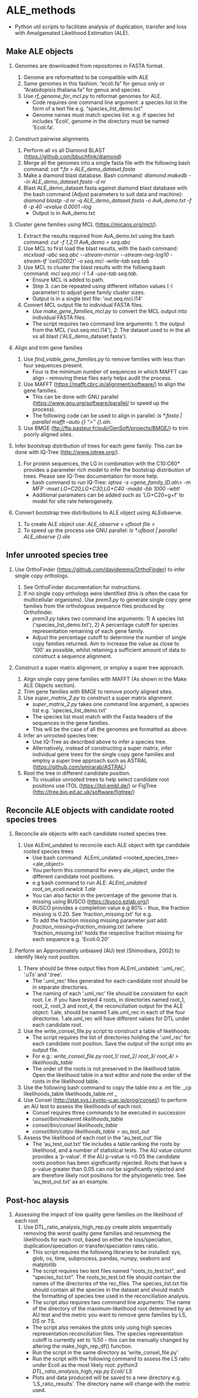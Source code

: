 # ALE_methods #

* Python util scripts to facilitate analysis of duplication, transfer and loss with Amalgamated Likelihood Estimation (ALE). 

## Make ALE objects ##
1. Genomes are downloaded from repositories in FASTA format.
   1. Genome are reformatted to be compatible with ALE 
   2. Same genomes in this fashion: “ecoli.fa” for genus only or “Arabidopisis.thaliana.fa” for genus and species.
   3. Use _rf_genome_for_mcl.py_ to reformat genomes for ALE.
      - Code requires one command line argument: a species list in the form of a text file e.g. “species_list_demo.txt"
      - Genome names must match species list. e.g. if species list includes 'Ecoli', genome in the directory must be named 'Ecoli.fa'. 

1. Construct pairwise alignments
   1. Perform all vs all Diamond BLAST (https://github.com/bbuchfink/diamond)
   2. Merge all the genomes into a single fasta file with the following bash command: _cat *.fa > ALE_demo_dataset.fasta_
   3. Make a diamond blast database. Bash command: _diamond makedb --in ALE_demo_dataset.fasta -d nr_
   4. Blast ALE_demo_dataset.fasta against diamond blast database with the bash command (Adjust parameters to suit data and machine): _diamond blastp -d nr -q ALE_demo_dataset.fasta -o AvA_demo.txt -f 6 -p 40 –evalue 0.0001 –log_
      - Output is in AvA_demo.txt

1. Cluster gene families using MCL (https://micans.org/mcl/).
   1. Extract the results required from AvA_demo.txt using the bash command: _cut -f 1,2,11 AvA_demo > seq.abc_
   2. Use MCL to first load the blast results, with the bash command: _mcxload -abc seq.abc --stream-mirror --stream-neg-log10 -stream-tf 'ceil(2002)' -o seq.mci -write-tab seq.tab_
   3. Use MCL to cluster the blast results with the folliwng bash command: _mcl seq.mci -I 1.4 -use-tab seq.tab._
      - Ensure MCL is added to path.
      - Step 3. can be repeated using different inlfation values (-I parameter) to adjust gene family cluster sizes.
      - Output is in a single text file: 'out.seq.mci.I14'
   4. Convert MCL output file to individual FASTA files.
      - _Use make_gene_families_mcl.py_ to convert the MCL output into individual FASTA files.
      - The script requires two command line arguments:  1: the output from the MCL ('out.seq.mci.I14'), 2: The dataset used to in the all vs all blast ('ALE_demo_dataset.fasta').

1. Align and trim gene families
   1. Use _find_viable_gene_families.py_ to remove families with less than four sequences present. 
      - Four is the minimum number of sequences in which MAFFT can align - removing these files early helps audit the process.
   2. Use MAFFT (https://mafft.cbrc.jp/alignment/software/) to align the gene families. 
      - This can be done with GNU parallel (https://www.gnu.org/software/parallel/ to speed up the process).
      - The following code can be used to align in parallel: _ls *.fasta | parallel mafft –auto {} “>” {}.aln._
   3. Use BMGE (ftp://ftp.pasteur.fr/pub/GenSoft/projects/BMGE/) to trim poorly aligned sites. 

1. Infer bootstrap distribution of trees for each gene family. This can be done with IQ-Tree (http://www.iqtree.org/).
   1. For protein sequences, the LG in combination with the C10:C60* provides a parameter rich model to infer the bootstrap distribution of trees. Please see IQ-Tree documentation for more help.
      - bash command to run IQ-Tree: _iqtree -s <gene_family_ID.aln> -m MFP -mset LG+C20,LG+C30,LG+C40 -madd -bb 1000 -wbtl_
      - Additional paramaters can be added such as 'LG+C20+g+f' to model for site rate heterogeneity.  
1. Convert bootstrap tree distributions to ALE object using ALEobserve.
   1. To create ALE object use: _ALE_observe < ufboot file >_
   2. To speed up the process use GNU parallel: _ls *.ufboot | parallel ALE_observe {}.ale_

## Infer unrooted species tree ##

1. Use OrthoFinder (https://github.com/davidemms/OrthoFinder) to infer single copy orthologs.
   1. See OrthoFinder documentation for instructions. 
   2. If no single copy orthologs were identified (this is often the case for multicellular organisms). Use _prem3.py_ to generate single copy gene families from the orthologous sequence files produced by Orthofinder. 
      - _prem3.py_ takes two command line arguments: 1) A species list ('species_list_demo.txt'), 2) A percentage cutoff for species representation remaining of each gene family. 
      - Adjust the percentage cutoff to determine the number of single copy families returned. Aim to increase the value as close to '100' as possible, whilst retaining a sufficient amount of data to construct a sequence alignment. 

1. Construct a super matrix alignment, or employ a super tree approach. 
   1. Align single copy gene families with MAFFT (As shown in the Make ALE Objects section). 
   2. Trim gene families with BMGE to remove poorly aligned sites. 
   3. Use _super_matrix_2.py_ to construct a super matrix alignment.
      - _super_matrix_2.py_ takes one command line argument, a species list e.g. 'species_list_demo.txt'
      - The species list must match with the Fasta headers of the sequences in the gene families. 
      - This will be the case of all the genomes are formatted as above. 
   4. Infer an unrooted species tree:
      - Use IQ-Tree as described above to infer a species tree. 
      - Alternatively, instead of constructing a super matrix, infer individual gene trees for the single copy gene families and employ a super tree approach such as ASTRAL (https://github.com/smirarab/ASTRAL) 
   5. Root the tree in different candidate position. 
      - To visualise unrooted trees to help select candidate root positions use ITOL (https://itol.embl.de/) or FigTree (http://tree.bio.ed.ac.uk/software/figtree/)

## Reconcile ALE objects with candidate rooted species trees ##

1. Reconcile ale objects with each candidate rooted species tree.
   1. Use ALEml_undated to reconcile each ALE object with tge candidate rooted species trees
      - Use bash command: ALEml_undated <rooted_species_tree> <ale_object>
      - You perform this command for every ale_object, under the different candidate root positions. 
      - e.g bash command to run ALE: _ALEml_undated root_on_ecoli.newick 1.ale_
      - You can also factor in the percentage of the genome that is missing using BUSCO (https://busco.ezlab.org/)
      - BUSCO provides a completion value e.g 80% - thus, the fraction missing is 0.20. See 'fraction_missing.txt' for e.g.
      - To add the fraction missing missing parameter just add: _fraction_missing=fraction_missing.txt_ (where 'fraction_missing.txt' holds the respective fraction missing for each sequence e.g. 'Ecoli:0.20'

1. Perform an Approximately unbiased (AU) test (Shimodiara, 2002) to identify likely root position.
   1. There should be three output files from ALEml_undated: ‘.uml_rec’, ‘.uTs’ and ‘.tree’.
      - The ‘.uml_rec’ files generated for each candidate root should be in separate directories. 
      - The naming of each ‘.uml_rec’ file should be consistent for each root. I.e. if you have tested 4 roots, in directories named root_1, root_2, root_3 and root_4, the reconciliation output for the ALE object: 1.ale, should be named 1.ale.uml_rec in each of the four directories. 1.ale.uml_rec will have different values for DTL under each candidate root.
   2. Use the write_consel_file.py script to construct a table of likelihoods. 
      - The script requires the list of directories holding the ‘.uml_rec’ for each candidate root position. Save the output of the script into an output file.
      - For e.g.: _write_consel_file.py root_1/ root_2/ root_3/ root_4/ > likelihoods_table_
      - The order of the roots is not preserved in the likelihood table. Open the likelihood table in a text editor and note the order of the roots in the likelihood table. 
   3. Use the following bash command to copy the table into a .mt file: _cp likelihoods_table likelihoods_table.mt _
   4. Use Consel (http://stat.sys.i.kyoto-u.ac.jp/prog/consel/) to perform an AU test to assess the likelihoods of each root. 
      - Consel requires three commands to be executed in succession 
      - _consel/bin/makermt likelihoods_table_
      - _consel/bin/consel likelihoods_table_
      - _consel/bin/catpv likelihoods_table > au_test_out_
   5. Assess the likelihood of each root in the 'au_test_out' file 
      - The ‘au_test_out.txt’ file includes a table ranking the roots by likelihood, and a number of statistical tests. The AU value column provides a ‘p-value’. If the AU p-value is <0.05 the candidate roots position has been significantly rejected. Roots that have a p-value greater than 0.05 can not be significantly rejected and are therefore likely root positions for the phylogenetic tree. See 'au_test_out.txt' as an example.

## Post-hoc alaysis ##

1. Assessing the impact of low quality gene families on the likelihood of each root
   1. Use DTL_ratio_analysis_high_rep.py create plots sequentially removing the worst quality gene families and resumming the likelihoods for each root, based on either the loss/speciation, duplication/speciation or transfer/speciation rates ratio. 
      - This script requires the following libraries to be installed: sys, glob, os, time, subprocess, pandas, numpy, seaborn and matplotlib
      - The script requires two text files named "roots_to_test.txt", and "species_list.txt". The roots_to_test.txt file should contain the names of the directories of the rec_files. The species_list.txt file should contain all the species in the dataset and should match the formatting of species tree used in the reconciliation analysis.
      - The script also requires two command line arguments: The name of the directory of the maximum-likelihood root determined by an AU test and the metric you want to remove gene families by LS, DS or TS.
      - The script also remakes the plots only using high species representation reconciliation files. The species representation cutoff is currently set to %50 - this can be manually changed by altering the make_high_rep_df() function.
      - Run the script in the same directory as ‘write_consel_file.py’
      - Run the script with the following command to assess the LS ratio under Ecoli as the most likely root: _python3 DTL_ratio_analysis_high_rep.py Ecoli/ LS_
      - Plots and data produced will be saved to a new directory e.g. ‘LS_ratio_results’. The directory name will change with the metric used. 


